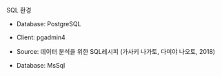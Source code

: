 SQL 환경

- Database: PostgreSQL
- Client: pgadmin4
- Source: 데이터 분석을 위한 SQL레시피 (가사키 나가토, 다미야 나오토, 2018)

- Database: MsSql
